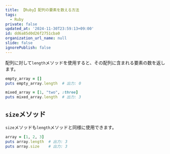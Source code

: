 ```yaml
---
title: 【Ruby】配列の要素を数える方法
tags:
  - Ruby
private: false
updated_at: '2024-11-30T23:59:13+09:00'
id: dd6a85d0d26f2751cba0
organization_url_name: null
slide: false
ignorePublish: false
---
```

配列に対して`length`メソッドを使用すると、その配列に含まれる要素の数を返します。

```ruby
empty_array = []
puts empty_array.length  # 出力: 0

mixed_array = [1, "two", :three]
puts mixed_array.length  # 出力: 3
```

## `size`メソッド

`size`メソッドも`length`メソッドと同様に使用できます。

```ruby
array = [1, 2, 3]
puts array.length  # 出力: 3
puts array.size    # 出力: 3
```
